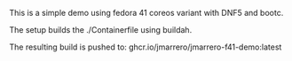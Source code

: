 This is a simple demo using fedora 41 coreos variant with DNF5 and bootc.

The setup builds the ./Containerfile using buildah.

The resulting build is pushed to:
ghcr.io/jmarrero/jmarrero-f41-demo:latest

